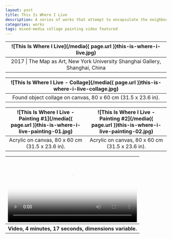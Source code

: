 ```yaml
---
layout: post
title: This Is Where I Live
description: A series of works that attempt to encapsulate the neighborhood I was living in in a mixed-media format.
categories: works
tags: mixed-media collage painting video featured
---
```


<!--more-->

![This Is Where I Live](/media{{ page.url }}this-is-where-i-live.jpg) |
:----------: |
2017 \| The Map as Art, New York University Shanghai Gallery, Shanghai, China |

![This Is Where I Live - Collage](/media{{ page.url }}this-is-where-i-live-collage.jpg) |
:----------: |
Found object collage on canvas, 80 x 60 cm (31.5 x 23.6 in). |

![This Is Where I Live - Painting #1](/media{{ page.url }}this-is-where-i-live-painting-01.jpg) | ![This Is Where I Live - Painting #2](/media{{ page.url }}this-is-where-i-live-painting-02.jpg)
:----------: | :----------:
Acrylic on canvas, 80 x 60 cm (31.5 x 23.6 in). | Acrylic on canvas, 80 x 60 cm (31.5 x 23.6 in).

<table style="width: 100%;">
  <thead><tr><th>
    <video controls width="100%" preload="auto" poster="/media{{ page.url }}this-is-where-i-live-video.jpg">
      <source src="/media{{ page.url }}this-is-where-i-live-video.mp4" type='video/mp4'>
    </video>
  </th></tr></thead>
  <tbody><tr style="text-align: center;"><th>
    Video, 4 minutes, 17 seconds, dimensions variable.
  </th></tr></tbody>
</table>

